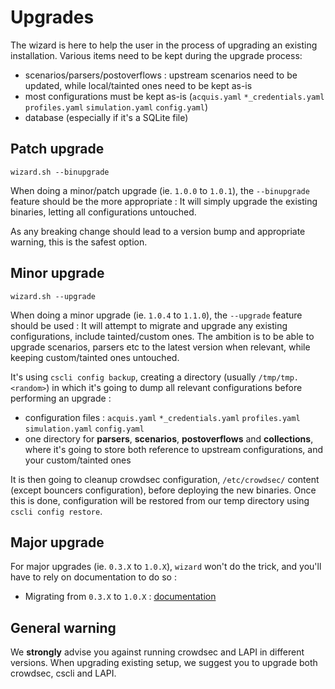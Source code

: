 # Upgrades

The wizard is here to help the user in the process of upgrading an existing installation.
Various items need to be kept during the upgrade process:

 - scenarios/parsers/postoverflows : upstream scenarios need to be updated, while local/tainted ones need to be kept as-is
 - most configurations must be kept as-is (`acquis.yaml` `*_credentials.yaml` `profiles.yaml` `simulation.yaml` `config.yaml`)
 - database (especially if it's a SQLite file)


## Patch upgrade

`wizard.sh --binupgrade`

When doing a minor/patch upgrade (ie. `1.0.0` to `1.0.1`), the `--binupgrade` feature should be the more appropriate : It will simply upgrade the existing binaries, letting all configurations untouched.

As any breaking change should lead to a version bump and appropriate warning, this is the safest option.


## Minor upgrade


`wizard.sh --upgrade`

When doing a minor upgrade (ie. `1.0.4` to `1.1.0`), the `--upgrade` feature should be used : It will attempt to migrate and upgrade any existing configurations, include tainted/custom ones. The ambition is to be able to upgrade scenarios, parsers etc to the latest version when relevant, while keeping custom/tainted ones untouched.



It's using `cscli config backup`, creating a directory (usually `/tmp/tmp.<random>`) in which it's going to dump all relevant configurations before performing an upgrade :

 - configuration files : `acquis.yaml` `*_credentials.yaml` `profiles.yaml` `simulation.yaml` `config.yaml`
 - one directory for **parsers**, **scenarios**, **postoverflows** and **collections**, where it's going to store both reference to upstream configurations, and your custom/tainted ones

It is then going to cleanup crowdsec configuration, `/etc/crowdsec/` content (except bouncers configuration), before deploying the new binaries. Once this is done, configuration will be restored from our temp directory using `cscli config restore`.


## Major upgrade

For major upgrades (ie. `0.3.X` to `1.0.X`), `wizard` won't do the trick, and you'll have to rely on documentation to do so :

 - Migrating from `0.3.X` to `1.0.X` :  [documentation](Crowdsec/v1/migration/)


## General warning

We **strongly** advise you against running crowdsec and LAPI in different versions.
When upgrading existing setup, we suggest you to upgrade both crowdsec, cscli and LAPI.


